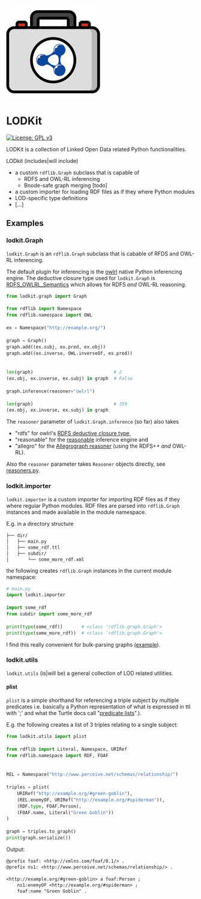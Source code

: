 ![<img src="lodkit.png" width=50% height=50%>](https://raw.githubusercontent.com/lu-pl/lodkit/main/lodkit.png)

# LODKit
[![License: GPL v3](https://img.shields.io/badge/License-GPLv3-blue.svg)](https://www.gnu.org/licenses/gpl-3.0)

LODKit is a collection of Linked Open Data related Python functionalities. 

LODkit (includes|will include)
- a custom `rdflib.Graph` subclass that is capable of 
  - RDFS and OWL-RL inferencing 
  - Bnode-safe graph merging [todo]
- a custom importer for loading RDF files as if they where Python modules
- LOD-specific type definitions
- [...]

## Examples

### lodkit.Graph
`lodkit.Graph` is an `rdflib.Graph` subclass that is cabable of RFDS and OWL-RL inferencing.

The default plugin for inferencing is the [owlrl](https://github.com/RDFLib/OWL-RL/) native Python inferencing engine. The deductive closure type used for `lodkit.Graph` is [RDFS_OWLRL_Semantics](https://owl-rl.readthedocs.io/en/latest/CombinedClosure.html) which allows for RDFS *and* OWL-RL reasoning.

```python
from lodkit.graph import Graph

from rdflib import Namespace
from rdflib.namespace import OWL

ex = Namespace("http://example.org/")

graph = Graph()
graph.add((ex.subj, ex.pred, ex.obj))
graph.add((ex.inverse, OWL.inverseOf, ex.pred))


len(graph)                              # 2
(ex.obj, ex.inverse, ex.subj) in graph  # False

graph.inference(reasoner="owlrl")

len(graph)                              # 359
(ex.obj, ex.inverse, ex.subj) in graph
```


The `reasoner` parameter of `lodkit.Graph.inference` (so far) also takes 
- "rdfs" for owlrl's [RDFS deductive closure type](https://owl-rl.readthedocs.io/en/latest/RDFSClosure.html#owlrl.RDFSClosure.RDFS_Semantics), 
- "reasonable" for the [reasonable](https://github.com/gtfierro/reasonable) inference engine and 
- "allegro" for the [Allegrograph reasoner](https://franz.com/agraph/support/documentation/current/materializer.html) (using the RDFS++ *and* OWL-RL). 

Also the `reasoner` parameter takes `Reasoner` objects directly, see [reasoners.py](https://github.com/lu-pl/lodkit/blob/main/lodkit/reasoners.py).


### lodkit.importer

`lodkit.importer` is a custom importer for importing RDF files as if they where regular Python modules.
RDF files are parsed into `rdflib.Graph` instances and made available in the module namespace.

E.g. in a directory structure

```text
├── dir/
│   ├── main.py
│   ├── some_rdf.ttl
│   ├── subdir/
│       └── some_more_rdf.xml
```

the following creates `rdflib.Graph` instances in the current module namespace:

```python
# main.py
import lodkit.importer

import some_rdf
from subdir import some_more_rdf

print(type(some_rdf))       # <class 'rdflib.graph.Graph'>
print(type(some_more_rdf))  # <class 'rdflib.graph.Graph'>
```
I find this really convenient for bulk-parsing graphs ([example](https://github.com/lu-pl/rdfdf/blob/fc86e928e8bc7b37b925d8d6e289a786e52436be/tests/test_corpus_table/test_corpus_table.py#L20)).

### lodkit.utils

`lodkit.utils` (is|will be) a general collection of LOD related utilities.

#### plist

`plist` is a simple shorthand for referencing a triple subject by multiple predicates i.e. basically a Python representation of what is expressed in ttl with ';' and what the Turtle docs call "[predicate lists](https://www.w3.org/TR/turtle/#predicate-lists)".). 

E.g. the following creates a list of 3 triples relating to a single subject:

```python
from lodkit.utils import plist

from rdflib import Literal, Namespace, URIRef
from rdflib.namespace import RDF, FOAF


REL = Namespace("http://www.perceive.net/schemas/relationship/")

triples = plist(
    URIRef("http://example.org/#green-goblin"),
    (REL.enemyOF, URIRef("http://example.org/#spiderman")),
    (RDF.type, FOAF.Person),
    (FOAF.name, Literal("Green Goblin"))
)

graph = triples.to_graph()
print(graph.serialize())
```

Output:

```ttl
@prefix foaf: <http://xmlns.com/foaf/0.1/> .
@prefix ns1: <http://www.perceive.net/schemas/relationship/> .

<http://example.org/#green-goblin> a foaf:Person ;
    ns1:enemyOF <http://example.org/#spiderman> ;
    foaf:name "Green Goblin" .
```
